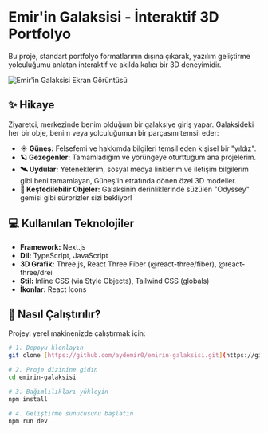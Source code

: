 # Emir'in Galaksisi - İnteraktif 3D Portfolyo

Bu proje, standart portfolyo formatlarının dışına çıkarak, yazılım geliştirme yolculuğumu anlatan interaktif ve akılda kalıcı bir 3D deneyimidir.

![Emir'in Galaksisi Ekran Görüntüsü](public/images/proje_goruntusu.png)


## ✨ Hikaye

Ziyaretçi, merkezinde benim olduğum bir galaksiye giriş yapar. Galaksideki her bir obje, benim veya yolculuğumun bir parçasını temsil eder:

-   **☀️ Güneş:** Felsefemi ve hakkımda bilgileri temsil eden kişisel bir "yıldız".
-   **🪐 Gezegenler:** Tamamladığım ve yörüngeye oturttuğum ana projelerim.
-   **🛰️ Uydular:** Yeteneklerim, sosyal medya linklerim ve iletişim bilgilerim gibi beni tamamlayan, Güneş'in etrafında dönen özel 3D modeller.
-   **🚀 Keşfedilebilir Objeler:** Galaksinin derinliklerinde süzülen "Odyssey" gemisi gibi sürprizler sizi bekliyor!

## 💻 Kullanılan Teknolojiler

-   **Framework:** Next.js
-   **Dil:** TypeScript, JavaScript
-   **3D Grafik:** Three.js, React Three Fiber (@react-three/fiber), @react-three/drei
-   **Stil:** Inline CSS (via Style Objects), Tailwind CSS (globals)
-   **İkonlar:** React Icons

## 🚀 Nasıl Çalıştırılır?

Projeyi yerel makinenizde çalıştırmak için:

```bash
# 1. Depoyu klonlayın
git clone [https://github.com/aydemir0/emirin-galaksisi.git](https://github.com/aydemir0/emirin-galaksisi.git)

# 2. Proje dizinine gidin
cd emirin-galaksisi

# 3. Bağımlılıkları yükleyin
npm install

# 4. Geliştirme sunucusunu başlatın
npm run dev
